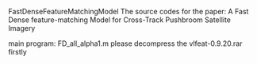 FastDenseFeatureMatchingModel
The source codes for the paper: A Fast Dense feature-matching Model for Cross-Track Pushbroom Satellite Imagery

main program: FD_all_alpha1.m
please decompress the vlfeat-0.9.20.rar firstly
